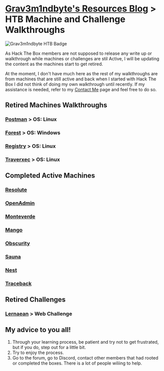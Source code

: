 # [Grav3m1ndbyte's Resources Blog](/index.html) > HTB Machine and Challenge Walkthroughs


![Grav3m1ndbyte HTB Badge](https://www.hackthebox.eu/badge/image/75471)




  As Hack The Box members are not supposed to release any write up or walkthrough while machines or challenges are stil Active, I will be updating the content as the machines start to get retired.

  At the moment, I don't have much here as the rest of my walkthroughs are from machines that are still active and back when I started with Hack The Box I did not think of doing my own walkthrough until recently. If my assistance is needed, refer to my [Contact Me](/contact.html) page and feel free to do so.





## Retired Machines Walkthroughs
###  [Postman](/HTB-Retired/Postman/postman.html) > OS: Linux
###  [Forest](/HTB-Retired/Forest/forest.html) > OS: Windows
###  [Registry](/HTB-Retired/Registry/registry.html) > OS: Linux
###  [Traverxec](/HTB-Retired/Traverxec/traverxec.html) > OS: Linux



## Completed Active Machines
###  [Resolute](/HTB-Active/resolute.html)
###  [OpenAdmin](/HTB-Active/openadmin.html)
###  [Monteverde](/HTB-Active/monteverde.html)
###  [Mango](/HTB-Active/mango.html)
###  [Obscurity](/HTB-Active/obscurity.html)
###  [Sauna](/HTB-Active/sauna.html)
###  [Nest](/HTB-Active/nest.html)
###  [Traceback](/HTB-Active/traceback.html)





## Retired Challenges
###  [Lernaean](/HTB-Retired/Challenges/lernaean.html) > Web Challenge




## My advice to you all!

1. Through your learning process, be patient and try not to get frustrated, but if you do, step out for a little bit.
2. Try to enjoy the process.
3. Go to the forum, go to Discord, contact other members that had rooted or completed the boxes. There is a lot of people wiliing to help.
